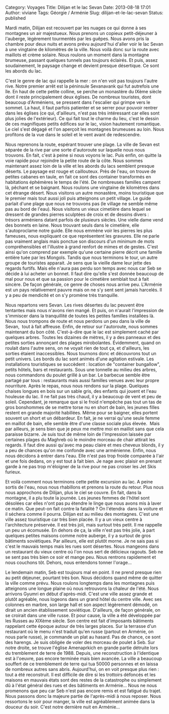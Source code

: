 Category: Voyages
Title: Dilijan et le lac Sevan
Date: 2013-08-18 17:01
Author: viviane
Tags: Géorgie / Arménie
Slug: dilijan-et-le-lac-sevan
Status: published

Mardi matin, Dilijan est recouvert par les nuages ce qui donne à ses montagnes un air majestueux. Nous prenons un copieux petit-déjeuner à l'auberge, légèrement tourmentés par les guêpes. Nous avons pris la chambre pour deux nuits et avons prévu aujourd'hui d'aller voir le lac Sevan à une vingtaine de kilomètres de la ville. Nous voilà donc sur la route avec maillots et crème solaire. Nous roulons un moment dans la montagne brumeuse, passant quelques tunnels pas toujours éclairés. Et puis, assez soudainement, le paysage change et devient presque désertique. Ce sont les abords du lac. 

C'est le genre de lac qui rappelle la mer : on n'en voit pas toujours l'autre rive. Notre premier arrêt est la péninsule Sevanavank qui fut autrefois une île. En haut de cette petite colline, se perche un monastère du IXème siècle dont il reste principalement deux églises. De nombreux touristes, dont beaucoup d'Arméniens, se pressent dans l'escalier qui grimpe vers le sommet. La haut, il faut parfois patienter et se serrer pour pouvoir rentrer dans les églises (ce qui, d'ailleurs, n'est pas très intéressant car elles sont plus jolies de l'extérieur). Ce qui fait tout le charme du lieu, c'est le dessin de ces magnifiques petits édifices sur le lac, vision hautement romantique. Le ciel s'est dégagé et l'on aperçoit les montagnes brumeuses au loin. Nous profitons de la vue dans le soleil et le vent avant de redescendre. 

Nous reprenons la route, espérant trouver une plage. La ville de Sevan est séparée de la rive par une sorte d'autoroute sur laquelle nous nous trouvons. En fait, c'est à peine si nous voyons le lac. Puis enfin, on quitte la voie rapide pour rejoindre la petite route de la côte. Nous sommes maintenant assez loin de la ville et les abords du lacs semblent presque déserts. Le paysage est rouge et caillouteux. Près de l'eau, on trouve de petites cabanes en taule, en fait ce sont des container transformés en habitations éphémères le temps de l'été. De nombreuses familles campent là, pêchant et se baignant. Nous roulons une vingtaine de kilomètres dans cet étrange désert. Nous visitons un autre monastère, moins touristique que le premier mais tout aussi joli puis atteignons un petit village. Le guide parlait d'une plage que nous ne trouvons pas (le village ne semble même pas au bord de l'eau). Nous visitons un vieux cimetière dans lequel se dressent de grandes pierres sculptées de croix et de dessins divers : trésors arméniens datant parfois de plusieurs siècles. Une vielle dame vend des bonnets en laine. Nous trouvant seuls dans le cimetière, elle s'autoproclame notre guide. Elle nous emmène voir les pierres les plus fameuses, nous expliquant ce que représentent les gravures. Elle ne parle pas vraiment anglais mais ponctue son discours d'un minimum de mots compréhensibles et l'illustre à grand renfort de mimes et de gestes. C'est ainsi qu'on comprend par exemple qu'une certaine pierre décrit une famille entière tuée par les Mongols. Tandis que nous terminons le tour, un autre groupe de touristes apparait. Je sens que la vieille dame leur jette des regards furtifs. Mais elle n'aura pas perdu son temps avec nous car Seb se décide à lui acheter un bonnet. Il faut dire qu'elle s'est donnée beaucoup de mal pour nous et que sa passion pour le cimetière semblait tout à fait sincère. De façon générale, ce genre de choses nous arrive peu. L'Arménie est un pays relativement pauvre mais on ne s'y sent sent jamais harcelés. Il y a peu de mendicité et on s'y promène très tranquille. 

Nous repartons vers Sevan. Les rives désertes du lac peuvent être tentantes mais nous n'avons rien mangé. Et puis, on n'aurait l'impression de s'immiscer dans la tranquillité de toutes les petites familles installées là.  Nous nous trompons de route et nous perdons un peu dans la ville de Sevan,  tout à fait affreuse. Enfin, de retour sur l'autoroute, nous sommes maintenant du bon côté. C'est-à-dire que le lac est simplement caché par quelques arbres. Toutes les dizaines de mètres, il y a des panneaux et des petites sorties annonçant des plages mirobolantes. Évidemment, quand on roulait dans l'autre sens, on ne voyait rien de tout ça, et d'ailleurs, les sorties étaient inaccessibles. Nous tournons donc et découvrons tout un petit univers. Les bords du lac sont animés d'une agitation estivale. Les installations touristiques se succèdent : location de "container bungallow", petits hôtels, bars et restaurants. Sous une tonnelle au milieu des arbres, nous commandons du poulet grillé à un bar. Le barbecue semble être partagé par tous : restaurants mais aussi familles venues avec leur propre nourriture. Après le repas, nous nous rendons sur la plage. Quelques chaises longues en bois sur un sable gris, des enfants qui jouent et l'eau houleuse du lac. Il ne fait pas très chaud, il y a beaucoup de vent et peu de soleil. Cependant, je remarque que si le froid n'empêche pas tout un tas de gros bonshommes de se mettre torse nu en short de bain, les jeunes filles restent en grande majorité habillées. Même pour se baigner, elles portent souvent un short et un débardeur. En fait, je ne verrai qu'une seule femme en maillot de bain, elle semble être d'une classe sociale plus élevée.  Mais par ailleurs, je sens bien que je peux me mettre moi en maillot sans que cela paraisse bizarre. Je suis tout de même loin de l'impression laissée par certaines plages du Maghreb où le moindre morceau de chair attirait les regards. Il faut dire aussi qu'avec ma peau claire et mes cheveux blonds, il y a peu de chances qu'on me confonde avec une arménienne. Enfin, nous nous décidons à entrer dans l'eau. Elle n'est pas trop froide comparée à l'air et une fois dedans, on y est tout à fait bien. Je nage avec plaisir en prenant garde à ne pas trop m'éloigner de la rive pour ne pas croiser les Jet Skis furieux. 

Et voilà comment nous terminons cette petite excursion au lac. A peine sortis de l'eau, nous nous rhabillons et prenons la route du retour. Plus nous nous approchons de Dilijan, plus le ciel se couvre. En fait, dans la montagne, il a plu toute la journée. Les jeunes femmes de l'hôtel sont désolées car elles n'ont pas pu étendre le linge que nous avons mis à laver ce matin. Que peut-on fait contre la fatalité ? On l'étendra  dans la voiture et il séchera comme il pourra. Dilijan est au milieu des montagnes. C'est une ville assez touristique car très bien placée. Il y a un vieux centre à l'architecture préservée. Il est très joli, mais surtout très petit. Il me rappelle un peu un écomusée. En dehors de ça, la ville n'est pas très jolie, à part quelques petites maisons comme notre auberge, il y a surtout de gros bâtiments soviétiques. Par ailleurs, elle est plutôt morne. Je ne sais pas si c'est le mauvais temps mais les rues sont désertes. Nous mangeons dans un restaurant du vieux centre où l'on nous sert de délicieux ragouts. Seb ne se sent pas très bien ce soir et mange peu. Nous rentrons rapidement et nous couchons tôt. Dehors, nous entendons tonner l'orage...

Le lendemain matin, Seb est toujours mal en point. Il ne prend presque rien au petit déjeuner, pourtant très bon. Nous décidons quand même de quitter la ville comme prévu. Nous roulons longtemps dans les montagnes puis atteignons une longue plaine où nous retrouvons la chaleur de l'été. Nous arrivons  Gyumri en début d'après-midi. C'est une ville assez grande et plutôt agréable, nous logeons dans un grand hôtel du centre ville. Avec ses colonnes en marbre, son large hall et son aspect légèrement démodé, on dirait un ancien établissement soviétique. D'ailleurs, de façon générale, on se croirait dans une ville russe. Et pour cause, la ville a été développée par les Russes au XIXème siècle. Son centre est fait d'imposants bâtiments rappelant cette époque autour de très larges places. Sur la terrasse d'un restaurant où le menu n'est traduit qu'en russe (partout en Arménie, on nous parle russe), je commande un plat au hasard. Pas de chance, ce sont des harengs. Je suis obligée de voler des morceau de poulet à Seb. Sur notre droite, se trouve l'église Amenaprkich en grande partie détruite lors du tremblement de terre de 1988. Depuis, une reconstruction à l'identique est à l'oeuvre, pas encore terminée mais bien avancée. La ville a beaucoup souffert de ce tremblement de terre qui tua 50000 personnes et en laissa de nombreux autres sans abris. Aujourd'hui, on en voit presque plus rien : tout a été reconstruit. Il est difficile de dire si les trottoirs défoncés et les maisons en mauvais états sont des restes de la catastrophe ou simplement dû à l'état général des rues et des bâtiments en Arménie... Nous ne nous promenons que peu car Seb n'est pas encore remis et est fatigué du trajet. Nous passons donc la majeure partie de l'après-midi à nous reposer. Nous ressortons le soir pour manger, la ville est agréablement animée dans la douceur du soir. C'est notre dernière nuit en Arménie...